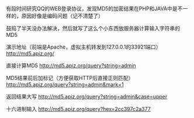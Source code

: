 有段时间研究QQ的WEB登录协议，发现MD5的加密结果在PHP和JAVA中是不一样的，原因好像是编码问题（记不清楚了）

鼓捣了半天没办法解决，然后就写了这么个小东西放服务器计算输入字符串的MD5

演示地址（前端是Apache，虚拟主机转发到127.0.0.1的33921端口）
http://md5.apiz.org/

直接计算MD5
http://md5.apiz.org/query?string=admin

MD5结果前后加标记（方便获取HTTP后直接正则匹配）
http://md5.apiz.org/query?string=admin&mark=1

返回结果大写
http://md5.apiz.org/query?string=admin&case=upper

十六进制输入
http://md5.apiz.org/query?hex=2cc397c2a377